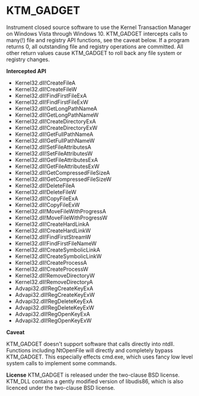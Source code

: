 # KTM_GADGET
Instrument closed source software to use the Kernel Transaction Manager on 
Windows Vista through Windows 10. KTM_GADGET intercepts calls to many(!) 
file and registry API functions, see the caveat below.  If a program 
returns 0, all outstanding file and registry operations are committed. All 
other return values cause KTM_GADGET to roll back any file system or 
registry changes.

**Intercepted API**

* Kernel32.dll!CreateFileA
* Kernel32.dll!CreateFileW
* Kernel32.dll!FindFirstFileExA
* Kernel32.dll!FindFirstFileExW
* Kernel32.dll!GetLongPathNameA
* Kernel32.dll!GetLongPathNameW
* Kernel32.dll!CreateDirectoryExA
* Kernel32.dll!CreateDirectoryExW
* Kernel32.dll!GetFullPathNameA
* Kernel32.dll!GetFullPathNameW
* Kernel32.dll!SetFileAttributesA
* Kernel32.dll!SetFileAttributesW
* Kernel32.dll!GetFileAttributesExA
* Kernel32.dll!GetFileAttributesExW
* Kernel32.dll!GetCompressedFileSizeA
* Kernel32.dll!GetCompressedFileSizeW
* Kernel32.dll!DeleteFileA
* Kernel32.dll!DeleteFileW
* Kernel32.dll!CopyFileExA
* Kernel32.dll!CopyFileExW
* Kernel32.dll!MoveFileWithProgressA
* Kernel32.dll!MoveFileWithProgressW
* Kernel32.dll!CreateHardLinkA
* Kernel32.dll!CreateHardLinkW
* Kernel32.dll!FindFirstStreamW
* Kernel32.dll!FindFirstFileNameW
* Kernel32.dll!CreateSymbolicLinkA
* Kernel32.dll!CreateSymbolicLinkW
* Kernel32.dll!CreateProcessA
* Kernel32.dll!CreateProcessW
* Kernel32.dll!RemoveDirectoryW
* Kernel32.dll!RemoveDirectoryA
* Advapi32.dll!RegCreateKeyExA
* Advapi32.dll!RegCreateKeyExW
* Advapi32.dll!RegDeleteKeyExA
* Advapi32.dll!RegDeleteKeyExW
* Advapi32.dll!RegOpenKeyExA
* Advapi32.dll!RegOpenKeyExW

**Caveat**

KTM_GADGET doesn't support software that calls directly into ntdll. 
Functions including NtOpenFile will directly and completely bypass 
KTM_GADGET. This especially effects cmd.exe, which uses fancy low level 
system calls to implement some commands.

**License**
KTM_GADGET is released under the two-clause BSD license. KTM_DLL 
contains a gently modified version of libudis86, which is also licenced
under the two-clause BSD license.